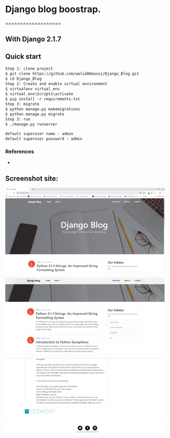 # Django blog boostrap.
===================
## With Django 2.1.7

## Quick start
```
Step 1: clone project
$ git clone https://github.com/walidAbbassi/Django_Blog.git
$ cd Django_Blog
Step 2: Create and enable virtual environment
$ virtualenv virtual_env
$ virtual_env\Scripts\activate
$ pip install -r requirements.txt
Step 3: migrate
$ python manage.py makemigrations
$ python manage.py migrate
Step 3: run
$ ./manage.py runserver
```
```
default superuser name : admin
default superuser password : admin
```
### References
* [template]: https://blackrockdigital.github.io/startbootstrap-clean-blog/

Screenshot site:
-------------
![Main blog1](https://github.com/walidAbbassi/Django_Blog/blob/master/Screenshot/Django_blog_1.PNG)

![Main blog2](https://github.com/walidAbbassi/Django_Blog/blob/master/Screenshot/Django_blog_2.PNG)

![Main blog3](https://github.com/walidAbbassi/Django_Blog/blob/master/Screenshot/Django_blog_3.PNG)
